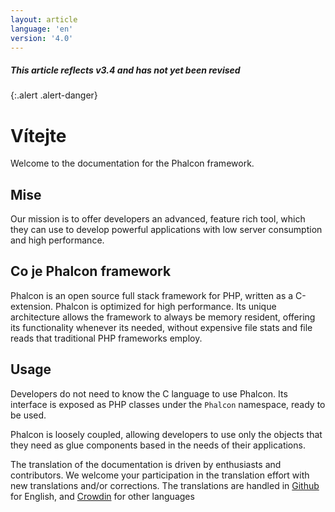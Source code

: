 ```yaml
---
layout: article
language: 'en'
version: '4.0'
---
```

##### This article reflects v3.4 and has not yet been revised

{:.alert .alert-danger}

# Vítejte

Welcome to the documentation for the Phalcon framework.

## Mise

Our mission is to offer developers an advanced, feature rich tool, which they can use to develop powerful applications with low server consumption and high performance.

## Co je Phalcon framework

Phalcon is an open source full stack framework for PHP, written as a C-extension. Phalcon is optimized for high performance. Its unique architecture allows the framework to always be memory resident, offering its functionality whenever its needed, without expensive file stats and file reads that traditional PHP frameworks employ.

## Usage

Developers do not need to know the C language to use Phalcon. Its interface is exposed as PHP classes under the `Phalcon` namespace, ready to be used.

Phalcon is loosely coupled, allowing developers to use only the objects that they need as glue components based in the needs of their applications.

<div class="alert alert-danger">
    <p>
        The translation of the documentation is driven by enthusiasts and contributors. We welcome your participation in the translation effort with new translations and/or corrections. The translations are handled in <a href="https://github.com/phalcon/docs">Github</a> for English, and <a href="https://crowdin.com/project/phalcon-documentation">Crowdin</a> for other languages
    </p>
</div>
